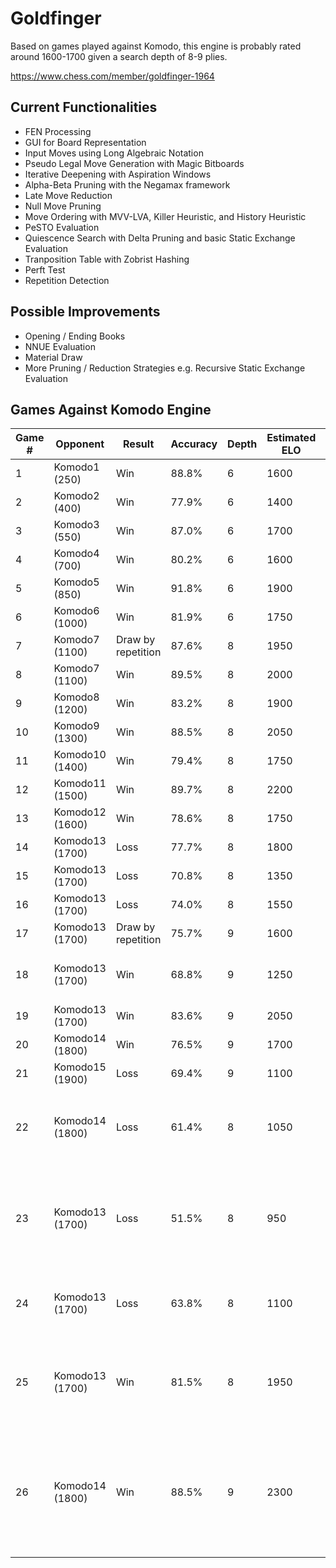 # Goldfinger

Based on games played against Komodo, this engine is probably rated around 1600-1700 given a search depth of 8-9 plies.

https://www.chess.com/member/goldfinger-1964

## Current Functionalities
- FEN Processing
- GUI for Board Representation
- Input Moves using Long Algebraic Notation
- Pseudo Legal Move Generation with Magic Bitboards
- Iterative Deepening with Aspiration Windows
- Alpha-Beta Pruning with the Negamax framework
- Late Move Reduction
- Null Move Pruning
- Move Ordering with MVV-LVA, Killer Heuristic, and History Heuristic
- PeSTO Evaluation
- Quiescence Search with Delta Pruning and basic Static Exchange Evaluation
- Tranposition Table with Zobrist Hashing
- Perft Test
- Repetition Detection

## Possible Improvements
- Opening / Ending Books
- NNUE Evaluation
- Material Draw
- More Pruning / Reduction Strategies e.g. Recursive Static Exchange Evaluation

## Games Against Komodo Engine

|Game #|Opponent|Result|Accuracy|Depth|Estimated ELO|Notes|
|-|-|-|-|-|-|-|
|1|Komodo1 (250)|Win|88.8%|6|1600|
|2|Komodo2 (400)|Win|77.9%|6|1400|
|3|Komodo3 (550)|Win|87.0%|6|1700|
|4|Komodo4 (700)|Win|80.2%|6|1600|
|5|Komodo5 (850)|Win|91.8%|6|1900|
|6|Komodo6 (1000)|Win|81.9%|6|1750|
|7|Komodo7 (1100)|Draw by repetition|87.6%|8|1950|
|8|Komodo7 (1100)|Win|89.5%|8|2000|
|9|Komodo8 (1200)|Win|83.2%|8|1900|
|10|Komodo9 (1300)|Win|88.5%|8|2050|
|11|Komodo10 (1400)|Win|79.4%|8|1750|
|12|Komodo11 (1500)|Win|89.7%|8|2200|
|13|Komodo12 (1600)|Win|78.6%|8|1750|
|14|Komodo13 (1700)|Loss|77.7%|8|1800|
|15|Komodo13 (1700)|Loss|70.8%|8|1350|
|16|Komodo13 (1700)|Loss|74.0%|8|1550|
|17|Komodo13 (1700)|Draw by repetition|75.7%|9|1600|
|18|Komodo13 (1700)|Win|68.8%|9|1250|testing changes; bad performance
|19|Komodo13 (1700)|Win|83.6%|9|2050|
|20|Komodo14 (1800)|Win|76.5%|9|1700|
|21|Komodo15 (1900)|Loss|69.4%|9|1100|
|22|Komodo14 (1800)|Loss|61.4%|8|1050|worst endgame by far (45.7%); not really sure what happened
|23|Komodo13 (1700)|Loss|51.5%|8|950|very bad game + first game on white; removing iterative deepening after this
|24|Komodo13 (1700)|Loss|63.8%|8|1100|bad game, also on white; no iterative deepening
|25|Komodo13 (1700)|Win|81.5%|8|1950|after figuring out major flaw in evaluation; readded iterative deepening
|26|Komodo14 (1800)|Win|88.5%|9|2300|longest thinking time of every game so far: (Avg: 6311ms \| Max: 117253ms \| Total: 258775ms) 
